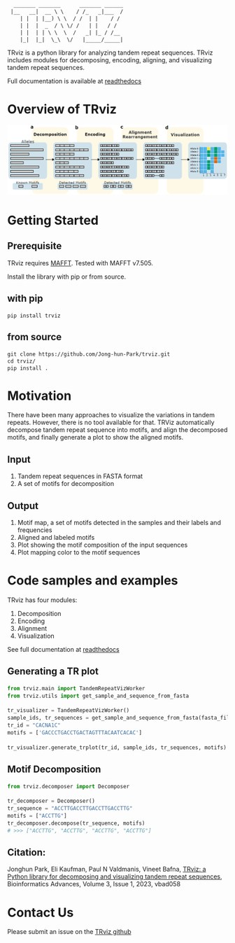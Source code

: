 ```
  _______ _______      _______ ______
 |__   __|  __ \ \    / /_   _|___  /
    | |  | |__) \ \  / /  | |    / / 
    | |  |  _  / \ \/ /   | |   / /  
    | |  | | \ \  \  /   _| |_ / /__ 
    |_|  |_|  \_\  \/   |_____/_____|

```
TRviz is a python library for analyzing tandem repeat sequences. TRviz includes modules for 
decomposing, encoding, aligning, and visualizing tandem repeat sequences.

Full documentation is available at [readthedocs](https://trviz.readthedocs.io/)

# Overview of TRviz
![](https://github.com/Jong-hun-Park/trviz/blob/main/examples/figures/TRviz_main_figure.png?raw=true)

# Getting Started

## Prerequisite
TRviz requires [MAFFT](https://mafft.cbrc.jp/alignment/software/). Tested with MAFFT v7.505.

Install the library with pip or from source.
## with pip
```
pip install trviz
```

## from source
```
git clone https://github.com/Jong-hun-Park/trviz.git
cd trviz/
pip install .
```

# Motivation
There have been many approaches to visualize the variations in tandem repeats. 
However, there is no tool available for that.
TRViz automatically decompose tandem repeat sequence into motifs, and align the
decomposed motifs, and finally generate a plot to show the aligned motifs.

## Input
1. Tandem repeat sequences in FASTA format
2. A set of motifs for decomposition

## Output
1. Motif map, a set of motifs detected in the samples and their labels and frequencies
2. Aligned and labeled motifs
3. Plot showing the motif composition of the input sequences
4. Plot mapping color to the motif sequences

# Code samples and examples
TRviz has four modules:
1. Decomposition
2. Encoding
3. Alignment
4. Visualization

See full documentation at [readthedocs]()

## Generating a TR plot

```python
from trviz.main import TandemRepeatVizWorker
from trviz.utils import get_sample_and_sequence_from_fasta

tr_visualizer = TandemRepeatVizWorker()
sample_ids, tr_sequences = get_sample_and_sequence_from_fasta(fasta_file_path)
tr_id = "CACNA1C"
motifs = ['GACCCTGACCTGACTAGTTTACAATCACAC']

tr_visualizer.generate_trplot(tr_id, sample_ids, tr_sequences, motifs)
``` 

## Motif Decomposition
```python
from trviz.decomposer import Decomposer

tr_decomposer = Decomposer()
tr_sequence = "ACCTTGACCTTGACCTTGACCTTG"
motifs = ["ACCTTG"]
tr_decomposer.decompose(tr_sequence, motifs)
# >>> ["ACCTTG", "ACCTTG", "ACCTTG", "ACCTTG"]
``` 

## Citation:
Jonghun Park, Eli Kaufman, Paul N Valdmanis, Vineet Bafna, [TRviz: a Python library for decomposing and visualizing tandem repeat sequences](https://doi.org/10.1093/bioadv/vbad058), Bioinformatics Advances, Volume 3, Issue 1, 2023, vbad058 

# Contact Us
Please submit an issue on the [TRviz github](https://github.com/Jong-hun-Park/trviz/issues)
